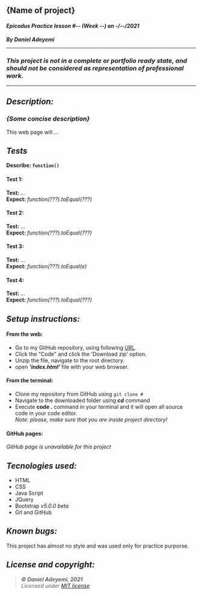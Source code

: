 ## {Name of project} 
#### *Epicodus Practice lesson #-- (Week --) on -/--/2021*
***By Daniel Adeyemi***
___
### *This project is not in a complete or portfolio ready state, and should not be considered as representation of professional work.*
---
## *Description:*
### *{Some concise description}* 
This web page will ...

## *Tests*
 
**Describe: `function()`**   
#### Test 1:
**Test:** *...*   
**Expect:** *function(???).toEqual(???)* 
#### Test 2:   
**Test:** *...*   
**Expect:** *function(???).toEqual(???)* 
#### Test 3:   
**Test:** *...*   
**Expect:** *function(???).toEqual(e)*   
#### Test 4:   
**Test:** *...*   
**Expect:** *function(???).toEqual(???)* 

## *Setup instructions:*
#### From the web:
* Go to my GitHub repository, using following [URL](#).
* Click the "Code" and click the 'Download zip' option.
* Unzip the file, navigate to the root directory.
* open ***'index.html'*** file with your web browser.
#### From the terminal: 
* Clone my repository from GitHub using `git clone #`
* Navigate to the downloaded folder using ***cd*** command
* Execute **code .** command in your terminal and it will open all source code in your code editor.    
*Note: please, make sure that you are inside project directory!*
#### GitHub pages:
*GitHub page is unavailable for this project*

## *Tecnologies used:*
* HTML
* CSS
* Java Script
* JQuery
* Bootstrap *v5.0.0 beta*
* Git and GitHub

## *Known bugs:*
This project has almost no style and was used only for practice purporse.

## *License and copyright:*

> ***© Daniel Adeyemi, 2021***   
> *Licensed under [MIT license](https://mit-license.org/)*